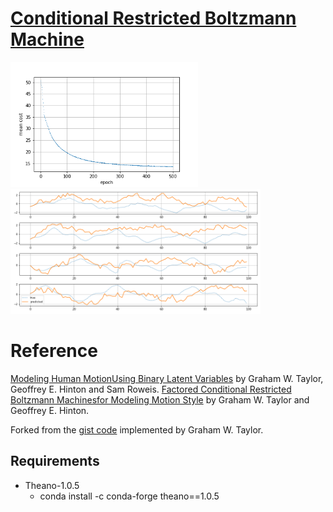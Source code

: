 # [Conditional Restricted Boltzmann Machine](https://www.cs.toronto.edu/~hinton/absps/fcrbm_icml.pdf)

<img src="cost.png" width="300" alt="cost" /> <img src="prediction.png" width="400" alt="predicion" />

# Reference

[Modeling Human MotionUsing Binary Latent Variables](https://www.cs.toronto.edu/~hinton/absps/nipsmocap.pdf) by Graham W. Taylor, Geoffrey E. Hinton and Sam Roweis.
[Factored Conditional Restricted Boltzmann Machinesfor Modeling Motion Style](https://www.cs.toronto.edu/~hinton/absps/fcrbm_icml.pdf) by Graham W. Taylor and Geoffrey E. Hinton.

Forked from the [gist code](https://gist.github.com/gwtaylor/2505670) implemented by Graham W. Taylor. 

## Requirements

- Theano-1.0.5
    - conda install -c conda-forge theano==1.0.5
